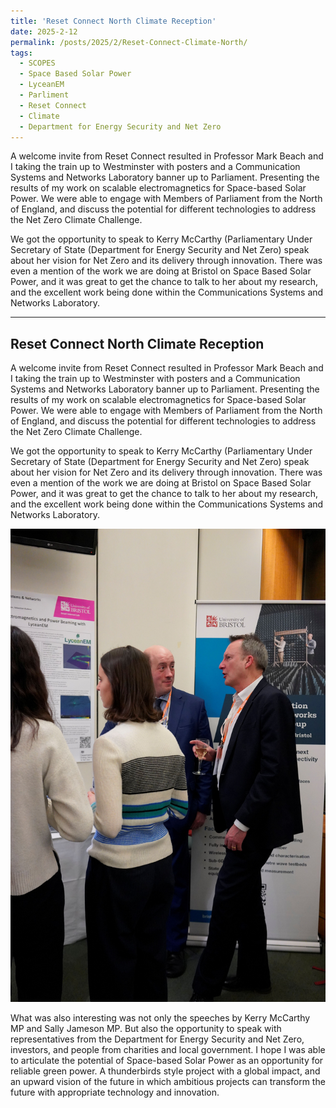 ```yaml
---
title: 'Reset Connect North Climate Reception'
date: 2025-2-12
permalink: /posts/2025/2/Reset-Connect-Climate-North/
tags:
  - SCOPES
  - Space Based Solar Power
  - LyceanEM
  - Parliment
  - Reset Connect
  - Climate
  - Department for Energy Security and Net Zero
---
```


A welcome invite from Reset Connect resulted in Professor Mark Beach and I taking the train up to Westminster with posters and a Communication Systems and Networks Laboratory banner up to Parliament. Presenting the results of my work on scalable electromagnetics for Space-based Solar Power. We were able to engage with Members of Parliament from the North of England, and discuss the potential for different technologies to address the Net Zero Climate Challenge.

We got the opportunity to speak to Kerry McCarthy (Parliamentary Under Secretary of State (Department for Energy Security and Net Zero) speak about her vision for Net Zero and its delivery through innovation. There was even a mention of the work we are doing at Bristol on Space Based Solar Power, and it was great to get the chance to talk to her about my research, and the excellent work being done within the Communications Systems and Networks Laboratory.


----------------------
Reset Connect North Climate Reception
------------------------------------------------------------

A welcome invite from Reset Connect resulted in Professor Mark Beach and I taking the train up to Westminster with posters and a Communication Systems and Networks Laboratory banner up to Parliament. Presenting the results of my work on scalable electromagnetics for Space-based Solar Power. We were able to engage with Members of Parliament from the North of England, and discuss the potential for different technologies to address the Net Zero Climate Challenge.

We got the opportunity to speak to Kerry McCarthy (Parliamentary Under Secretary of State (Department for Energy Security and Net Zero) speak about her vision for Net Zero and its delivery through innovation. There was even a mention of the work we are doing at Bristol on Space Based Solar Power, and it was great to get the chance to talk to her about my research, and the excellent work being done within the Communications Systems and Networks Laboratory.

![Photo from event by Reset Connect](/images/_DSC5192.JPG)

What was also interesting was not only the speeches by Kerry McCarthy MP and Sally Jameson MP. But also the opportunity to speak with representatives from the Department for Energy Security and Net Zero, investors, and people from charities and local government. I hope I was able to articulate the potential of Space-based Solar Power as an opportunity for reliable green power. A thunderbirds style project with a global impact, and an upward vision of the future in which ambitious projects can transform the future with appropriate technology and innovation.



<script src="https://utteranc.es/client.js"
        repo="LyceanEM/LyceanEM.github.io"
        issue-term="Reset-Connect-Climate-North"
        theme="github-light"
        crossorigin="anonymous"
        async>
</script>